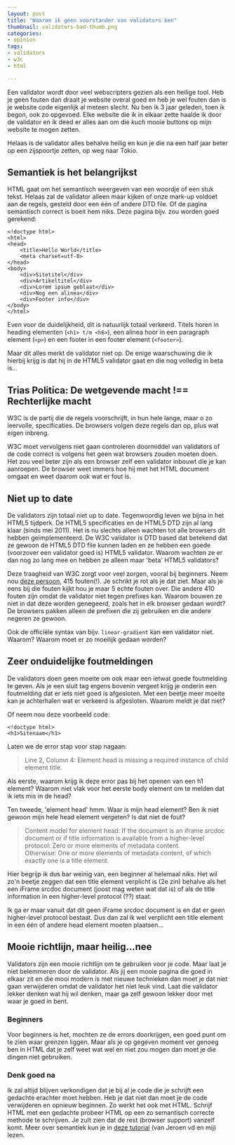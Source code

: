 ```yaml
---
layout: post
title: "Waarom ik geen voorstander van validators ben"
thumbnail: validators-bad-thumb.png
categories:
- opinion
tags:
- validators
- w3c
- html

---
```

Een validator wordt door veel webscripters gezien als een heilige tool. Heb je
geen fouten dan draait je website overal goed en heb je wel fouten dan is je
website code eigenlijk al meteen slecht. Nu ben ik 3 jaar geleden, toen ik
begon, ook zo opgevoed. Elke website die ik in elkaar zette haalde ik door de
validator en ik deed er alles aan om die *kuch* mooie buttons op mijn website
te mogen zetten.

Helaas is de validator alles behalve heilig en kun je die na een half jaar
beter op een zijspoortje zetten, op weg naar Tokio.

## Semantiek is het belangrijkst

HTML gaat om het semantisch weergeven van een woordje of een stuk tekst.
Helaas zal de validator alleen maar kijken of onze mark-up voldoet aan de
regels, gesteld door een één of andere DTD file. Of de pagina semantisch
correct is boeit hem niks. Deze pagina bijv. zou worden goed gerekend:

    <!doctype html>
    <html>
    <head>
        <title>Hello World</title>
        <meta charset=utf-8>
    </head>
    <body>
        <div>Sitetitel</div>
        <div>Artikeltitel</div>
        <div>Lorem ipsum geblaat</div>
        <div>Nog een alinea</div>
        <div>Footer info</div>
    </body>
    </html>

Even voor de duidelijkheid, dit is natuurlijk totaal verkeerd. Titels horen
in heading elementen (`<h1> t/m <h6>`), een alinea hoor in een paragraph
element (`<p>`) en een footer in een footer element (`<footer>`).

Maar dit alles merkt de validator niet op. De enige waarschuwing die ik
hierbij krijg is dat hij in de HTML5 validator gaat en die nog volledig in
beta is...

## Trias Politica: De wetgevende macht !== Rechterlijke macht

W3C is de partij die de regels voorschrijft, in hun hele lange, maar o zo
leervolle, specificaties. De browsers volgen deze regels dan op, plus wat
eigen inbreng.

W3C moet vervolgens niet gaan controleren doormiddel van validators of de code
correct is volgens het geen wat browsers zouden moeten doen. Het zou veel
beter zijn als een browser zelf een validator inbouwt die je kan aanroepen. De
browser weet immers hoe hij met het HTML document omgaat en weet daarom ook
wat er fout is.

## Niet up to date

De validators zijn totaal niet up to date. Tegenwoordig leven we bijna in het
HTML5 tijdperk. De HTML5 specificaties en de HTML5 DTD zijn al lang klaar
(sinds mei 2011). Het is nu slechts alleen wachten tot alle browsers dit
hebben geïmplementeerd. De W3C validator is DTD based dat betekend dat ze
gewoon de HTML5 DTD file kunnen laden en ze hebben een goede (voorzover een
validator goed is) HTML5 validator. Waarom wachten ze er dan nog zo lang mee
en hebben ze alleen maar 'beta' HTML5 validators?

Deze traagheid van W3C zorgt voor veel zorgen, vooral bij beginners. Neem nou
<a href="http://www.html-site.nl/forum/1_28231_0.html">deze persoon</a>, 415
fouten(!). Je schrikt je rot als je dat ziet. Maar als je eens bij die fouten
kijkt hou je maar 5 echte fouten over. Die andere 410 fouten zijn omdat de
validator niet tegen prefixes kan. Waarom bouwen ze niet in dat deze worden
genegeerd, zoals het in elk browser gedaan wordt? De browsers pakken alleen de
prefixen die zij gebruiken en die andere negeren ze gewoon.

Ook de officiële syntax van bijv. `linear-gradient` kan een validator niet.
Waarom? Waarom moet er zo moeilijk gedaan worden?

## Zeer onduidelijke foutmeldingen

De validators doen geen moeite om ook maar een ietwat goede foutmelding te
geven. Als je een sluit tag ergens bovenin vergeet krijg je onderin een
foutmelding dat er iets niet goed is afgesloten. Met een beetje meer moeite
kan je achterhalen wat er verkeerd is afgesloten. Waarom meldt je dat niet?

Of neem nou deze voorbeeld code:

    <!doctype html>
    <h1>Sitenaam</h1>

Laten we de error stap voor stap nagaan:

 > Line 2, Column 4: Element head is missing a required instance of child element title.

Als eerste, waarom krijg ik deze error pas bij het openen van een h1 element?
Waarom niet vlak voor het eerste body element om te melden dat ik iets mis in
de head?

Ten tweede, 'element head' hmm. Waar is mijn head element? Ben ik niet gewoon
mijn hele head element vergeten? Is dat niet de fout?

 > Content model for element head:
 > If the document is an iframe srcdoc document or if title information is
 > available from a higher-level protocol: Zero or more elements of metadata
 > content.<br>
 > Otherwise: One or more elements of metadata content, of which exactly one
 > is a title element.

Hier begrijp ik dus bar weinig van, een beginner al helemaal niks. Het wil
zo'n beetje zeggen dat een title element verplicht is (2e zin) behalve als het
een iFrame srcdoc document (joost mag weten wat dat is) of als de title
information in een higher-level protocol (??) staat.

Ik ga er maar vanuit dat dit geen iFrame srcdoc document is en dat er geen
higher-level protocol bestaat. Dus dan zal ik wel verplicht een title element
in een één of andere head element moeten plaatsen...

## Mooie richtlijn, maar heilig...nee

Validators zijn een mooie richtlijn om te gebruiken voor je code. Maar laat je
niet belemmeren door de validator. Als jij een mooie pagina die goed in elkaar
zit en die mooi modern is met nieuwe technieken dan moet je dat niet gaan
verwijderen omdat de validator het niet leuk vind. Laat die validator lekker
denken wat hij wil denken, maar ga zelf gewoon lekker door met waar je goed in
bent.

### Beginners

Voor beginners is het, mochten ze de errors doorkrijgen, een goed punt om te
zien waar grenzen liggen. Maar als je op gegeven moment ver genoeg ben in HTML
dat je zelf weet wat wel en niet zou mogen dan moet je die dingen niet
gebruiken.

### Denk goed na

Ik zal altijd blijven verkondigen dat je bij al je code die je schrijft een
gedachte erachter moet hebben. Heb je dat niet dan moet je de code verwijderen
en opnieuw beginnen. Zo werkt het ook met HTML. Schrijf HTML met een gedachte
probeer HTML op een zo semantisch correcte methode te schrijven. Je zult zien
dat de rest (browser support) vanzelf komt. Meer over semantiek kun je in
[deze tutorial](http://www.phphulp.nl/php/tutorial/html-ajax-css-javascript/html-en-semantiek/785/)
(van Jeroen vd en mij) lezen.
